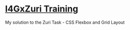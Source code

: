 # [I4GxZuri Training](https://training.zuri.team)

My solution to the Zuri Task - CSS Flexbox and Grid Layout
